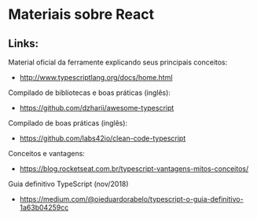 # Materiais sobre React

## Links:

Material oficial da ferramente explicando seus principais conceitos:

- http://www.typescriptlang.org/docs/home.html

Compilado de bibliotecas e boas práticas (inglês):

- https://github.com/dzharii/awesome-typescript

Compilado de boas práticas (inglês):

- https://github.com/labs42io/clean-code-typescript

Conceitos e vantagens:

- https://blog.rocketseat.com.br/typescript-vantagens-mitos-conceitos/

Guia definitivo TypeScript (nov/2018)

- https://medium.com/@oieduardorabelo/typescript-o-guia-definitivo-1a63b04259cc

